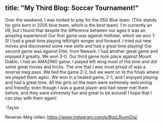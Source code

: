 title: "My Third Blog: Soccer Tournament!"
---
  Over the weekend, I was invited to play for the 05G Blue team. (This stands
  for girls born in 2005 blue team, which is the best team). I'm currently an
  06, but I found that despite the difference between our ages it was an
  amazing experience! Our first game was against Hollister, which we won 1-0!
  I had a great time playing left/right winger and forward. I tried out new
  moves and discovered some new skills and had a great time playing! Our second
  game was against Elite, from Newark. I had another great game and enjoyed it
  greatly. We won 3-0. Our third game took place against Mount Diablo. I had
  an AMAZING game. I played left wing most of the time and did some great moves
  and tricks. The one that I was most proud of was a reverse meg pass. We tied
  the game 2-2, but we went on to the finals where we played them again. We won
  in a heated game, 2-1, and I enjoyed playing and had a great time. All the
  girls on the team were extremely welcoming and friendly, even though I was
  a guest player and had never met them before, and they were extremely fun
  and great to be around! I hope that I can play with them again!

-Taylor

Reverse-Meg video: https://www.instagram.com/p/BgzLRvonOiq/
